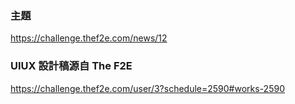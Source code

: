 ### 主題
https://challenge.thef2e.com/news/12

### UIUX 設計稿源自 The F2E
https://challenge.thef2e.com/user/3?schedule=2590#works-2590